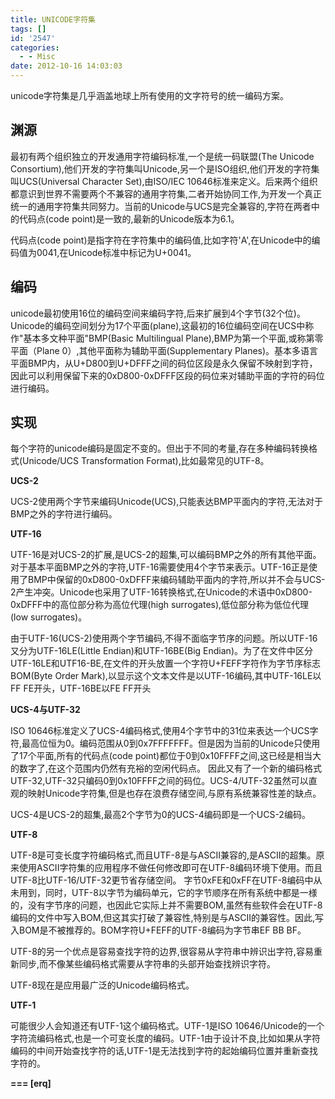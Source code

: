 ```yaml
---
title: UNICODE字符集
tags: []
id: '2547'
categories:
  - - Misc
date: 2012-10-16 14:03:03
---
```


unicode字符集是几乎涵盖地球上所有使用的文字符号的统一编码方案。
<!-- more -->
## **渊源**

最初有两个组织独立的开发通用字符编码标准,一个是统一码联盟(The Unicode Consortium),他们开发的字符集叫Unicode,另一个是ISO组织,他们开发的字符集叫UCS(Universal Character Set),由ISO/IEC 10646标准来定义。后来两个组织都意识到世界不需要两个不兼容的通用字符集,二者开始协同工作,为开发一个真正统一的通用字符集共同努力。当前的Unicode与UCS是完全兼容的,字符在两者中的代码点(code point)是一致的,最新的Unicode版本为6.1。

代码点(code point)是指字符在字符集中的编码值,比如字符'A',在Unicode中的编码值为0041,在Unicode标准中标记为U+0041。

## **编码**

unicode最初使用16位的编码空间来编码字符,后来扩展到4个字节(32个位)。Unicode的编码空间划分为17个平面(plane),这最初的16位编码空间在UCS中称作"基本多文种平面"BMP(Basic Multilingual Plane),BMP为第一个平面,或称第零平面（Plane 0）,其他平面称为辅助平面(Supplementary Planes)。基本多语言平面BMP内，从U+D800到U+DFFF之间的码位区段是永久保留不映射到字符，因此可以利用保留下来的0xD800-0xDFFF区段的码位来对辅助平面的字符的码位进行编码。

## **实现**

每个字符的unicode编码是固定不变的。但出于不同的考量,存在多种编码转换格式(Unicode/UCS Transformation Format),比如最常见的UTF-8。

**UCS-2**

UCS-2使用两个字节来编码Unicode(UCS),只能表达BMP平面内的字符,无法对于BMP之外的字符进行编码。

**UTF-16**

UTF-16是对UCS-2的扩展,是UCS-2的超集,可以编码BMP之外的所有其他平面。对于基本平面BMP之外的字符,UTF-16需要使用4个字节来表示。UTF-16正是使用了BMP中保留的0xD800-0xDFFF来编码辅助平面内的字符,所以并不会与UCS-2产生冲突。Unicode也采用了UTF-16转换格式,在Unicode的术语中0xD800-0xDFFF中的高位部分称为高位代理(high surrogates),低位部分称为低位代理(low surrogates)。

由于UTF-16(UCS-2)使用两个字节编码,不得不面临字节序的问题。所以UTF-16又分为UTF-16LE(Little Endian)和UTF-16BE(Big Endian)。为了在文件中区分UTF-16LE和UTF16-BE,在文件的开头放置一个字符U+FEFF字符作为字节序标志BOM(Byte Order Mark),以显示这个文本文件是以UTF-16编码,其中UTF-16LE以FF FE开头，UTF-16BE以FE FF开头

**UCS-4与UTF-32**

ISO 10646标准定义了UCS-4编码格式,使用4个字节中的31位来表达一个UCS字符,最高位恒为0。编码范围从0到0x7FFFFFFF。但是因为当前的Unicode只使用了17个平面,所有的代码点(code point)都位于0到0x10FFFF之间,这已经是相当大的数字了,在这个范围内仍然有充裕的空闲代码点。 因此又有了一个新的编码格式UTF-32,UTF-32只编码0到0x10FFFF之间的码位。UCS-4/UTF-32虽然可以直观的映射Unicode字符集,但是也存在浪费存储空间,与原有系统兼容性差的缺点。

UCS-4是UCS-2的超集,最高2个字节为0的UCS-4编码即是一个UCS-2编码。

**UTF-8**

UTF-8是可变长度字符编码格式,而且UTF-8是与ASCII兼容的,是ASCII的超集。原来使用ASCII字符集的应用程序不做任何修改即可在UTF-8编码环境下使用。而且UTF-8比UTF-16/UTF-32更节省存储空间。
字节0xFE和0xFF在UTF-8编码中从未用到，同时，UTF-8以字节为编码单元，它的字节顺序在所有系统中都是一様的，没有字节序的问题，也因此它实际上并不需要BOM,虽然有些软件会在UTF-8编码的文件中写入BOM,但这其实打破了兼容性,特别是与ASCII的兼容性。因此,写入BOM是不被推荐的。BOM字符U+FEFF的UTF-8编码为字节串EF BB BF。

UTF-8的另一个优点是容易查找字符的边界,很容易从字符串中辨识出字符,容易重新同步,而不像某些编码格式需要从字符串的头部开始查找辨识字符。

UTF-8现在是应用最广泛的Unicode编码格式。

**UTF-1**

可能很少人会知道还有UTF-1这个编码格式。UTF-1是ISO 10646/Unicode的一个字符流编码格式,也是一个可变长度的编码。UTF-1由于设计不良,比如如果从字符编码的中间开始查找字符的话,UTF-1是无法找到字符的起始编码位置并重新查找字符的。

**\===
\[erq\]**